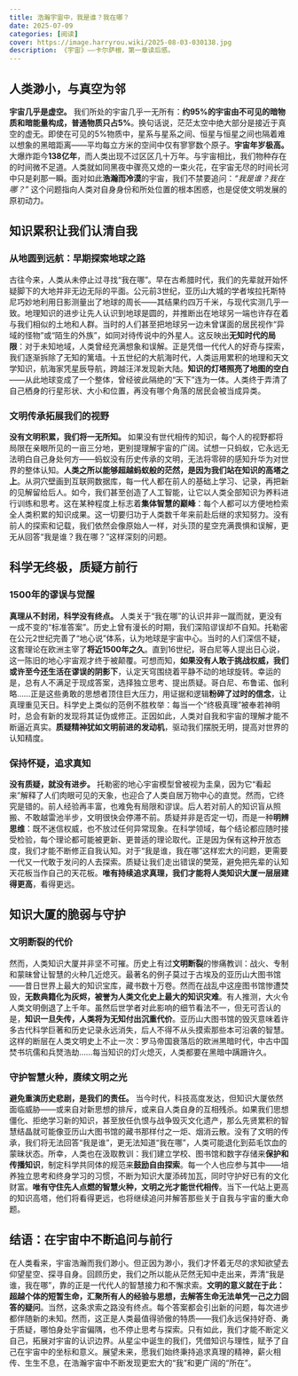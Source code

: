 ```yaml
---
title: 浩瀚宇宙中，我是谁？我在哪？
date: 2025-07-09
categories: [阅读]
cover: https://image.harryrou.wiki/2025-08-03-030138.jpg
description: 《宇宙》——卡尔萨根，第一章读后感。
---
```



## 人类渺小，与真空为邻

**宇宙几乎是虚空。** 我们所处的宇宙几乎一无所有：**约95%的宇宙由不可见的暗物质和暗能量构成，普通物质只占5%**。换句话说，茫茫太空中绝大部分是接近于真空的虚无。即使在可见的5%物质中，星系与星系之间、恒星与恒星之间也隔着难以想象的黑暗距离——平均每立方米的空间中仅有寥寥数个原子。**宇宙年岁极高。** 大爆炸距今**138亿年**，而人类出现不过区区几十万年。与宇宙相比，我们物种存在的时间微不足道。人类就如同黑夜中骤亮又熄的一束火花，在宇宙无尽的时间长河中只是刹那一瞬。面对如此**浩瀚而冷漠**的宇宙，我们不禁要追问：_“我是谁？我在哪？”_ 这个问题指向人类对自身身份和所处位置的根本困惑，也是促使文明发展的原初动力。

## 知识累积让我们认清自我

### 从地圆到远航：早期探索地球之路

古往今来，人类从未停止过寻找“我在哪”。早在古希腊时代，我们的先辈就开始怀疑脚下的大地并非无边无际的平面。公元前3世纪，亚历山大城的学者埃拉托斯特尼巧妙地利用日影测量出了地球的周长——其结果约四万千米，与现代实测几乎一致。地理知识的进步让先人认识到地球是圆的，并推断出在地球另一端也许存在着与我们相似的土地和人群。当时的人们甚至把地球另一边未曾谋面的居民视作“异域的怪物”或“陌生的外族”，如同对待传说中的外星人。这反映出**无知时代的局限**：对于未知地域，人类曾经充满想象和误解。正是凭借一代代人的好奇与探索，我们逐渐拆除了无知的篱墙。十五世纪的大航海时代，人类运用累积的地理和天文学知识，航海家凭星辰导航，跨越汪洋发现新大陆。**知识的灯塔照亮了地图的空白**——从此地球变成了一个整体，曾经彼此隔绝的“天下”连为一体。人类终于弄清了自己栖身的行星形状、大小和位置，再没有哪个角落的居民会被当成异类。

### 文明传承拓展我们的视野

**没有文明积累，我们将一无所知。** 如果没有世代相传的知识，每个人的视野都将局限在亲眼所见的一亩三分地，更别提理解宇宙的广阔。试想一只蚂蚁，它永远无法明白自己身处何方——蚂蚁没有历史传承的文明，无法将零碎的感知升华为对世界的整体认知。**人类之所以能够超越蚂蚁般的茫然，是因为我们站在知识的高塔之上**。从洞穴壁画到互联网数据库，每一代人都在前人的基础上学习、记录，再把新的见解留给后人。如今，我们甚至创造了人工智能，让它以人类全部知识为养料进行训练和思考。这在某种程度上标志着**集体智慧的巅峰**：每个人都可以方便地检索全人类积累的知识成果。这一切要归功于人类数千年来前赴后继的求知努力。没有前人的探索和记载，我们依然会像原始人一样，对头顶的星空充满畏惧和误解，更无从回答“我是谁？我在哪？”这样深刻的问题。

## 科学无终极，质疑方前行

### 1500年的谬误与觉醒

**真理从不封闭，科学没有终点。** 人类关于“我在哪”的认识并非一蹴而就，更没有一成不变的“标准答案”。历史上曾有漫长的时期，我们深陷谬误却不自知。托勒密在公元2世纪完善了“地心说”体系，认为地球是宇宙中心。当时的人们深信不疑，这套理论在欧洲主宰了**将近1500年之久**。直到16世纪，哥白尼等人提出日心说，这一陈旧的地心宇宙观才终于被颠覆。可想而知，**如果没有人敢于挑战权威，我们或许至今还生活在谬误的阴影下**，认定天穹围绕着平静不动的地球旋转。幸运的是，总有人不满足于现成答案，选择独立思考、提出质疑。哥白尼、布鲁诺、伽利略……正是这些勇敢的思想者顶住巨大压力，用证据和逻辑**粉碎了过时的信念**，让真理重见天日。科学史上类似的范例不胜枚举：每当一个“终极真理”被奉若神明时，总会有新的发现将其证伪或修正。正因如此，人类对自我和宇宙的理解才能不断逼近真实。**质疑精神犹如文明前进的发动机**，驱动我们摆脱无明，提高对世界的认知精度。

### 保持怀疑，追求真知

**没有质疑，就没有进步。** 托勒密的地心宇宙模型曾被视为圭臬，因为它“看起来”解释了人们肉眼可见的天象，也迎合了人类自居万物中心的直觉。然而，它终究是错的。前人经验再丰富，也难免有局限和谬误。后人若对前人的知识盲从照搬、不敢越雷池半步，文明很快会停滞不前。质疑并非是否定一切，而是一种**明辨思维**：既不迷信权威，也不放过任何异常现象。在科学领域，每个结论都应随时接受检验，每个理论都可能被更新、更普适的理论取代。正是因为保有这种开放态度，我们才能不断修正自我认知。对于“我是谁，我在哪”这样宏大的问题，更需要一代又一代敢于发问的人去探索。质疑让我们走出错误的樊笼，避免把先辈的认知天花板当作自己的天花板。**唯有持续追求真理，我们才能将人类知识大厦一层层建得更高**，看得更远。

## 知识大厦的脆弱与守护

### 文明断裂的代价

然而，人类知识大厦并非坚不可摧。历史上有过**文明断裂**的惨痛教训：战火、专制和蒙昧曾让智慧的火种几近熄灭。最著名的例子莫过于古埃及的亚历山大图书馆——昔日世界上最大的知识宝库，藏书数十万卷。然而在战乱中这座图书馆惨遭焚毁，**无数典籍化为灰烬，被誉为人类文化史上最大的知识灾难**。有人推测，大火令人类文明倒退了上千年。虽然后世学者对此影响的细节看法不一，但无可否认的是，**知识一旦失传，人类将为无知付出沉重代价**。亚历山大图书馆的毁灭意味着许多古代科学巨著和历史记录永远消失，后人不得不从头摸索那些本可沿袭的智慧。这样的断层在人类文明史上不止一次：罗马帝国衰落后的欧洲黑暗时代，中古中国焚书坑儒和兵燹浩劫……每当知识的灯火熄灭，人类都要在黑暗中蹒跚许久。

### 守护智慧火种，赓续文明之光

**避免重演历史悲剧，是我们的责任。** 当今时代，科技高度发达，但知识大厦依然面临威胁——或来自对新思想的排斥，或来自人类自身的互相残杀。如果我们思想僵化、拒绝学习新的知识，甚至放任仇恨与战争毁灭文化遗产，那么先贤累积的智慧结晶就可能像亚历山大图书馆的藏书那样付之一炬、烟消云散。没有了文明的传承，我们将无法回答“我是谁”，更无法知道“我在哪”，人类可能退化到茹毛饮血的蒙昧状态。所幸，人类也在汲取教训：我们建立学校、图书馆和数字存储来**保护和传播知识**，制定科学共同体的规范来**鼓励自由探索**。每一个人也应参与其中——培养独立思考和终身学习的习惯，不断为知识大厦添砖加瓦，同时守护好已有的文化财富。**唯有守住先人点燃的智慧火种，文明之光才能世代相传**。当下一代站上更高的知识高塔，他们将看得更远，也将继续追问并解答那些关于自我与宇宙的重大命题。

## 结语：在宇宙中不断追问与前行

在人类看来，宇宙浩瀚而我们渺小。但正因为渺小，我们才怀着无尽的求知欲望去仰望星空、探寻自身。回顾历史，我们之所以能从茫然无知中走出来，弄清“我是谁，我在哪”，靠的正是一代代人的智慧接力和不懈求索。**文明的意义就在于此：超越个体的短暂生命，汇聚所有人的经验与思想，去解答生命无法单凭一己之力回答的疑问**。当然，这条求索之路没有终点。每个答案都会引出新的问题，每次进步都伴随新的未知。然而，这正是人类最值得骄傲的特质——我们永远保持好奇、勇于质疑，哪怕身处宇宙偏隅，也不停止思考与探索。只有如此，我们才能不断定义自己，拓展对宇宙的认识边界。从星尘中诞生的我们，凭借知识与理性，赋予了自己在宇宙中的坐标和意义。展望未来，愿我们始终秉持追求真理的精神，薪火相传、生生不息，在浩瀚宇宙中不断发现更宏大的“我”和更广阔的“所在”。